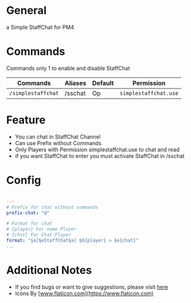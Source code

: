 # General

a Simple StaffChat for PM4

# Commands

Commands only 1 to enable and disable StaffChat

Commands | Aliases | Default | Permission
--- | --- | --- | ---
`/simplestaffchat` | /sschat | Op | `simplestaffchat.use`

# Feature
- You can chat in StaffChat Channel
- Can use Prefix without Commands
- Only Players with Permission simplestaffchat.use to chat and read
- if you want StaffChat to enter you must activate StaffChat in /sschat

# Config

``` YAML

---
# Prefix for chat without commands
prefix-chat: "@"

# Format for chat
# {player} For name Player
# {chat} For Chat Player
format: "§a[§eStaffChat§a] §b{player} > §e{chat}"
...
```

# Additional Notes

- If you find bugs or want to give suggestions, please visit [here](https://github.com/MulqiGaming64/SimpleStaffChat/issues)
- Icons By [www.flaticon.com](https://www.flaticon.com)
